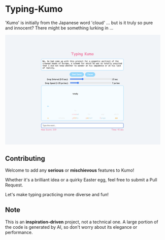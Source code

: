 # Typing-Kumo
'Kumo' is initially from the Japanese word 'cloud' ... but is it truly so pure and innocent? 
There might be something lurking in ...

![Kumo Demo](kumo-demo.png)

## Contributing

Welcome to add any **serious** or **mischievous** features to Kumo! 

Whether it's a brilliant idea or a quirky Easter egg, feel free to submit a Pull Request. 

Let's make typing practicing more diverse and fun!

## Note

This is an **inspiration-driven** project, not a technical one. A large portion of the code is generated by AI, so don't worry about its elegance or performance.
